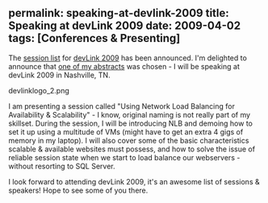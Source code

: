 permalink: speaking-at-devlink-2009
title: Speaking at devLink 2009
date: 2009-04-02
tags: [Conferences & Presenting]
---
The [session list](http://devlink.net/Sessions/tabid/124/Default.aspx) for [devLink 2009](http://devlink.net/) has been announced. I'm delighted to announce that [one of my abstracts](http://devlink.net/Speakers/MarkRasmussen/tabid/169/Default.aspx) was chosen - I will be speaking at devLink 2009 in Nashville, TN.

devlinklogo_2.png

I am presenting a session called "Using Network Load Balancing for Availability &amp; Scalability" - I know, original naming is not really part of my skillset. During the session, I will be introducing NLB and demoing how to set it up using a multitude of VMs (might have to get an extra 4 gigs of memory in my laptop). I will also cover some of the basic characteristics scalable &amp; available websites must possess, and how to solve the issue of reliable session state when we start to load balance our webservers - without resorting to SQL Server.

I look forward to attending devLink 2009, it's an awesome list of sessions &amp; speakers! Hope to see some of you there.
